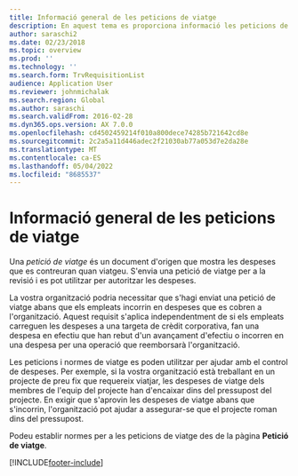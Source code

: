 ```yaml
---
title: Informació general de les peticions de viatge
description: En aquest tema es proporciona informació les peticions de viatge. Una petició de viatge documenta les despeses de viatge planificades.
author: saraschi2
ms.date: 02/23/2018
ms.topic: overview
ms.prod: ''
ms.technology: ''
ms.search.form: TrvRequisitionList
audience: Application User
ms.reviewer: johnmichalak
ms.search.region: Global
ms.author: saraschi
ms.search.validFrom: 2016-02-28
ms.dyn365.ops.version: AX 7.0.0
ms.openlocfilehash: cd4502459214f010a800dece74285b721642cd8e
ms.sourcegitcommit: 2c2a5a11d446adec2f21030ab77a053d7e2da28e
ms.translationtype: MT
ms.contentlocale: ca-ES
ms.lasthandoff: 05/04/2022
ms.locfileid: "8685537"
---
```

# <a name="travel-requisitions-overview"></a>Informació general de les peticions de viatge

Una *petició de viatge* és un document d'origen que mostra les despeses que es contreuran quan viatgeu. S'envia una petició de viatge per a la revisió i es pot utilitzar per autoritzar les despeses.

La vostra organització podria necessitar que s'hagi enviat una petició de viatge abans que els empleats incorrin en despeses que es cobren a l'organització. Aquest requisit s'aplica independentment de si els empleats carreguen les despeses a una targeta de crèdit corporativa, fan una despesa en efectiu que han rebut d'un avançament d'efectiu o incorren en una despesa per una operació que reemborsarà l'organització.

Les peticions i normes de viatge es poden utilitzar per ajudar amb el control de despeses. Per exemple, si la vostra organització està treballant en un projecte de preu fix que requereix viatjar, les despeses de viatge dels membres de l'equip del projecte han d'encaixar dins del pressupost del projecte. En exigir que s'aprovin les despeses de viatge abans que s'incorrin, l'organització pot ajudar a assegurar-se que el projecte roman dins del pressupost.

Podeu establir normes per a les peticions de viatge des de la pàgina **Petició de viatge**.


[!INCLUDE[footer-include](../includes/footer-banner.md)]